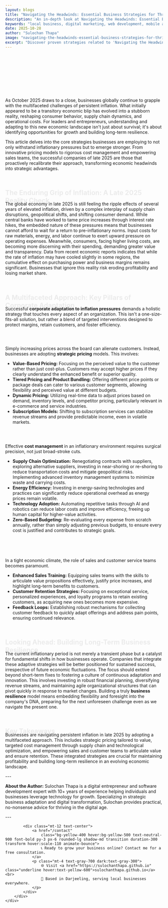 ```yaml
---
layout: blogs
title: "Navigating the Headwinds: Essential Business Strategies for Thriving Amidst Persistent Inflation in Late 2025"
description: "An in-depth look at Navigating the Headwinds: Essential Business Strategies for Thriving Amidst Persistent Inflation in Late 2025. Discover expert strategies and tips to help your local business thrive in the digital landscape."
keywords: "local business, digital marketing, web development, mobile app, SEO, online growth, navigating, the, headwinds, essential, business, strategies, for, thriving, amidst, persistent, inflation, in, late, 2025"
date: 2025-10-28
author: "Sulochan Thapa"
image: "navigating-the-headwinds-essential-business-strategies-for-thriving-amidst-persistent-inflation-in-late-2025.jpg"
excerpt: "Discover proven strategies related to 'Navigating the Headwinds: Essential Business Strategies for Thriving Amidst Persistent Inflation in Late 2025' that local businesses can implement to boost their online presence and attract more customers."
---
```

<section class="relative py-16 bg-gray-100 dark:bg-gray-900 overflow-hidden">
    <div class="absolute inset-0 bg-cover bg-center bg-fixed opacity-20"
        style="background-image: url('{{ site.baseurl }}/assets/images/navigating-the-headwinds-essential-business-strategies-for-thriving-amidst-persistent-inflation-in-late-2025-bg.jpg');">
    </div>
    <div class="relative container mx-auto px-6 text-center animate-fadeIn">
        <h1 class="text-4xl font-bold text-gray-900 dark:text-white">Navigating the Headwinds: Essential Business Strategies for Thriving Amidst Persistent Inflation in Late 2025</h1>
        <p class="mt-4 text-lg text-gray-700 dark:text-gray-300">
            Expert Tips for Local Business Growth
        </p>
    </div>
</section>

<section class="py-16 bg-white dark:bg-gray-900">
    <div class="container mx-auto px-6">
        <div class="max-w-4xl mx-auto">
            <p class="mt-4 text-gray-700 dark:text-gray-300">As October 2025 draws to a close, businesses globally continue to grapple with the multifaceted challenges of persistent inflation. What initially appeared to be a transitory economic blip has evolved into a stubborn reality, reshaping consumer behavior, supply chain dynamics, and operational costs. For leaders and entrepreneurs, understanding and adapting to this new economic landscape isn't just about survival; it's about identifying opportunities for growth and building long-term resilience.</p>
<p class="mt-4 text-gray-700 dark:text-gray-300">This article delves into the core strategies businesses are employing to not only withstand inflationary pressures but to emerge stronger. From innovative pricing models to rigorous cost management and empowering sales teams, the successful companies of late 2025 are those that proactively recalibrate their approach, transforming economic headwinds into strategic advantages.</p>
<h2 class="text-2xl font-semibold text-gray-900 dark:text-white mt-8 animate-slideUp">The Enduring Grip of Inflation: A Late 2025 Reality Check</h2>
<p class="mt-4 text-gray-700 dark:text-gray-300">The global economy in late 2025 is still feeling the ripple effects of several years of elevated inflation, driven by a complex interplay of supply chain disruptions, geopolitical shifts, and shifting consumer demand. While central banks have worked to tame price increases through interest rate hikes, the embedded nature of these pressures means that businesses cannot afford to wait for a return to pre-inflationary norms. Input costs for raw materials, energy, and labor continue to exert upward pressure on operating expenses. Meanwhile, consumers, facing higher living costs, are becoming more discerning with their spending, demanding greater value and transparency. Data from recent economic reports indicates that while the rate of inflation may have cooled slightly in some regions, the cumulative effect on purchasing power and business margins remains significant. Businesses that ignore this reality risk eroding profitability and losing market share.</p>
<h2 class="text-2xl font-semibold text-gray-900 dark:text-white mt-8 animate-slideUp">A Multifaceted Approach: Key Pillars of Corporate Adaptation</h2>
<p class="mt-4 text-gray-700 dark:text-gray-300">Successful <strong>corporate adaptation to inflation pressures</strong> demands a holistic strategy that touches every aspect of an organization. This isn't a one-size-fits-all solution, but rather a blend of targeted interventions designed to protect margins, retain customers, and foster efficiency.</p>
<h3 class="text-xl font-semibold text-gray-900 dark:text-white mt-6 animate-fadeIn">Strategic Pricing: More Than Just Raising Rates</h3>
<p class="mt-4 text-gray-700 dark:text-gray-300">Simply increasing prices across the board can alienate customers. Instead, businesses are adopting <strong>strategic pricing</strong> models. This involves:</p>
<ul class="list-disc list-inside mt-4 text-gray-700 dark:text-gray-300">
<li>  <strong>Value-Based Pricing:</strong> Focusing on the perceived value to the customer rather than just cost-plus. Customers may accept higher prices if they clearly understand the enhanced benefit or superior quality.</li>
<li>  <strong>Tiered Pricing and Product Bundling:</strong> Offering different price points or package deals can cater to various customer segments, allowing flexibility and perceived value at different budgets.</li>
<li>  <strong>Dynamic Pricing:</strong> Utilizing real-time data to adjust prices based on demand, inventory levels, and competitor pricing, particularly relevant in e-commerce and service industries.</li>
<li>  <strong>Subscription Models:</strong> Shifting to subscription services can stabilize revenue streams and provide predictable income, even in volatile markets.</li>
</ul>
<h3 class="text-xl font-semibold text-gray-900 dark:text-white mt-6 animate-fadeIn">Targeted Cost Management: Beyond the Obvious Cuts</h3>
<p class="mt-4 text-gray-700 dark:text-gray-300">Effective <strong>cost management</strong> in an inflationary environment requires surgical precision, not just broad-stroke cuts.</p>
<ul class="list-disc list-inside mt-4 text-gray-700 dark:text-gray-300">
<li>  <strong>Supply Chain Optimization:</strong> Renegotiating contracts with suppliers, exploring alternative suppliers, investing in near-shoring or re-shoring to reduce transportation costs and mitigate geopolitical risks. Implementing advanced inventory management systems to minimize waste and carrying costs.</li>
<li>  <strong>Energy Efficiency:</strong> Investing in energy-saving technologies and practices can significantly reduce operational overhead as energy prices remain volatile.</li>
<li>  <strong>Technology Adoption:</strong> Automating repetitive tasks through AI and robotics can reduce labor costs and improve efficiency, freeing up human capital for higher-value activities.</li>
<li>  <strong>Zero-Based Budgeting:</strong> Re-evaluating every expense from scratch annually, rather than simply adjusting previous budgets, to ensure every cost is justified and contributes to strategic goals.</li>
</ul>
<h3 class="text-xl font-semibold text-gray-900 dark:text-white mt-6 animate-fadeIn">Empowering Sales & Customer Teams: Driving Value and Retention</h3>
<p class="mt-4 text-gray-700 dark:text-gray-300">In a tight economic climate, the role of sales and customer service teams becomes paramount.</p>
<ul class="list-disc list-inside mt-4 text-gray-700 dark:text-gray-300">
<li>  <strong>Enhanced Sales Training:</strong> Equipping sales teams with the skills to articulate value propositions effectively, justify price increases, and highlight long-term benefits to customers.</li>
<li>  <strong>Customer Retention Strategies:</strong> Focusing on exceptional service, personalized experiences, and loyalty programs to retain existing customers, as acquiring new ones becomes more expensive.</li>
<li>  <strong>Feedback Loops:</strong> Establishing robust mechanisms for collecting customer feedback to quickly adapt offerings and address pain points, ensuring continued relevance.</li>
</ul>
<h2 class="text-2xl font-semibold text-gray-900 dark:text-white mt-8 animate-slideUp">Looking Ahead: Building Long-Term Business Resilience</h2>
<p class="mt-4 text-gray-700 dark:text-gray-300">The current inflationary period is not merely a transient phase but a catalyst for fundamental shifts in how businesses operate. Companies that integrate these adaptive strategies will be better positioned for sustained success, irrespective of future economic fluctuations. The focus should extend beyond short-term fixes to fostering a culture of continuous adaptation and innovation. This involves investing in robust financial planning, diversifying revenue streams, and maintaining agile organizational structures that can pivot quickly in response to market changes. Building a truly <strong>business resilience</strong> model means embedding flexibility and foresight into the company's DNA, preparing for the next unforeseen challenge even as we navigate the present one.</p>
<h2 class="text-2xl font-semibold text-gray-900 dark:text-white mt-8 animate-slideUp">Key Takeaways</h2>
<p class="mt-4 text-gray-700 dark:text-gray-300">Businesses are navigating persistent inflation in late 2025 by adopting a multifaceted approach. This includes strategic pricing tailored to value, targeted cost management through supply chain and technological optimization, and empowering sales and customer teams to articulate value and ensure retention. These integrated strategies are crucial for maintaining profitability and building long-term resilience in an evolving economic landscape.</p>
<p class="mt-4 text-gray-700 dark:text-gray-300">---</p>
<p class="mt-4 text-gray-700 dark:text-gray-300"><strong>About the Author:</strong> Sulochan Thapa is a digital entrepreneur and software development expert with 10+ years of experience helping individuals and businesses leverage technology for growth. Specializing in strategic business adaptation and digital transformation, Sulochan provides practical, no-nonsense advice for thriving in the digital age.</p>
<p class="mt-4 text-gray-700 dark:text-gray-300">---</p>

            
            <div class="mt-12 text-center">
                <a href="/contact"
                    class="bg-yellow-400 hover:bg-yellow-500 text-neutral-900 font-bold py-3 px-6 rounded-lg shadow-md transition duration-300 transform hover:scale-110 animate-bounce">
                    📞 Ready to grow your business online? Contact me for a free consultation.
                </a>
                <p class="mt-4 text-gray-700 dark:text-gray-300">
                    🌐 Visit <a href="https://sulochanthapa.github.io" class="underline hover:text-yellow-600">sulochanthapa.github.io</a><br>
                    📍 Based in Darjeeling, serving local businesses everywhere.
                </p>
            </div>
        </div>
    </div>
</section>

<style>
@keyframes fadeIn {
    from { opacity: 0; }
    to { opacity: 1; }
}
@keyframes slideUp {
    from { transform: translateY(30px); opacity: 0; }
    to { transform: translateY(0); opacity: 1; }
}
.animate-fadeIn { animation: fadeIn 1.5s ease-in-out; }
.animate-slideUp { animation: slideUp 1s ease-out; }
</style>